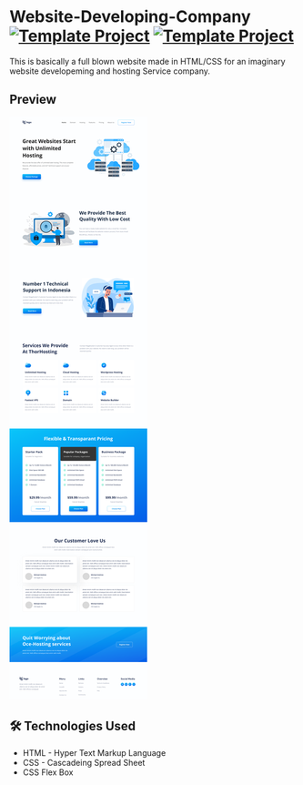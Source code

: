 # Website-Developing-Company [![Template Project](https://img.shields.io/badge/Template-Project-red)](http://www.gnu.org/licenses/agpl-3.0) [![Template Project](https://img.shields.io/badge/Technologies%20-HTML%2FCSS-brightgreen)](http://www.gnu.org/licenses/agpl-3.0)

This is basically a full blown website made in HTML/CSS for an imaginary website developeming and hosting Service company.

## Preview
![](images/preview.png)
 

## 🛠 Technologies Used
  - HTML - Hyper Text Markup Language
  - CSS - Cascadeing Spread Sheet
  - CSS Flex Box

 


  
